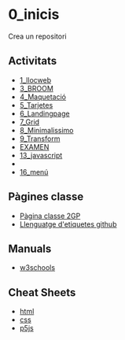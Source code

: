 # 0_inicis
Crea un repositori

## Activitats
* [1_llocweb](https://aitoresteve.github.io/1llocweb/)
* [3_BROOM](https://aitoresteve.github.io/3_BROOM/)
* [4_Maquetació](https://aitoresteve.github.io/4_maquetaci-/)
* [5_Tarjetes](https://aitoresteve.github.io/5_Tarjetes/)
* [6_Landingpage](https://aitoresteve.github.io/6_landingpagee/)
* [7_Grid](https://aitoresteve.github.io/7_Grid/)
* [8_Minimalissimo](https://aitoresteve.github.io/8_Minilamissimo/)
* [9_Transform](https://aitoresteve.github.io/9_Transform/)
* [EXAMEN](https://aitoresteve.github.io/11_Examen/)
* [13_javascript](https://aitoresteve.github.io/13_javascript/)
* []()
* [16_menú](https://aitoresteve.github.io/16_men-/)

## Pàgines classe
* [Pàgina classe 2GP](https://arquesm.github.io/2GP/)
* [Llenguatge d'etiquetes github](https://github.com/adam-p/markdown-here/wiki/Markdown-Cheatsheet)

## Manuals
* [w3schools](https://www.w3schools.com/)

## Cheat Sheets
* [html](https://websitesetup.org/HTML5-cheat-sheet.pdf)
* [css](https://websitesetup.org/wp-content/uploads/2016/10/wsu-css-cheat-sheet.pdf)
* [p5js](https://github.com/bmoren/p5js-cheat-sheet)
